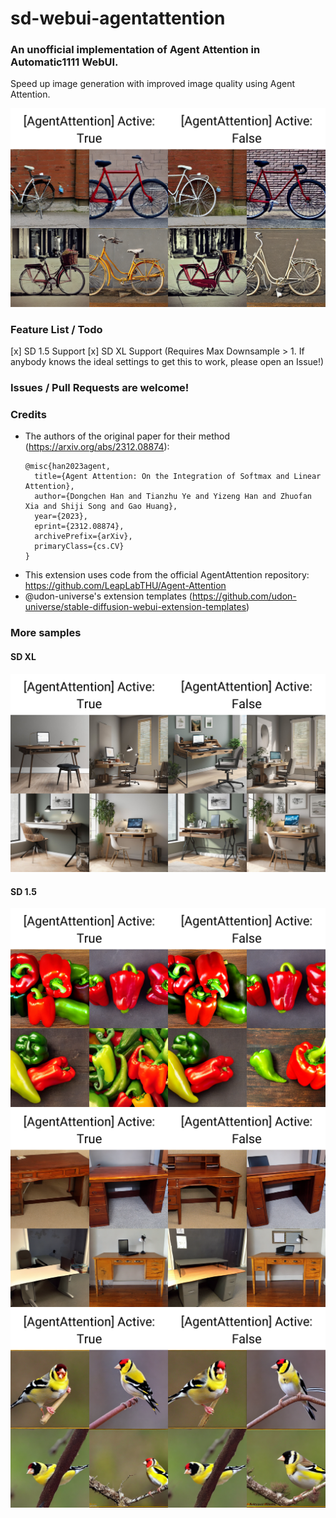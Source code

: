 # sd-webui-agentattention
### An unofficial implementation of Agent Attention in Automatic1111 WebUI.
Speed up image generation with improved image quality using Agent Attention. 

![image](samples/xyz_grid-2419-1-bicycle.png)

### Feature List / Todo
[x] SD 1.5 Support
[x] SD XL Support (Requires Max Downsample > 1. If anybody knows the ideal settings to get this to work, please open an Issue!)

### Issues / Pull Requests are welcome!

### Credits
- The authors of the original paper for their method (https://arxiv.org/abs/2312.08874):
	```
	@misc{han2023agent,
      title={Agent Attention: On the Integration of Softmax and Linear Attention}, 
      author={Dongchen Han and Tianzhu Ye and Yizeng Han and Zhuofan Xia and Shiji Song and Gao Huang},
      year={2023},
      eprint={2312.08874},
      archivePrefix={arXiv},
      primaryClass={cs.CV}
	}
	```
- This extension uses code from the official AgentAttention repository: https://github.com/LeapLabTHU/Agent-Attention
- @udon-universe's extension templates (https://github.com/udon-universe/stable-diffusion-webui-extension-templates)

### More samples 
#### SD XL
![image](samples/xyz_grid-2428-1-desk.jpg)
#### SD 1.5
![image](samples/xyz_grid-2418-1-bell%20pepper.png)
![image](samples/xyz_grid-2415-1-desk.png)
![image](samples/xyz_grid-2417-1-goldfinch,%20Carduelis%20carduelis.png)
